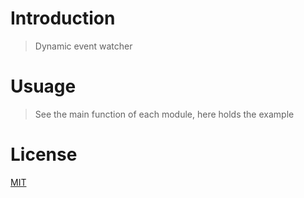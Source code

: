 Introduction
============

>	Dynamic event watcher


Usuage
======
>	See the main function of each module, here holds the example


License
=======
[MIT](https://raw.githubusercontent.com/Zuckonit/devent/master/LICENSE)
